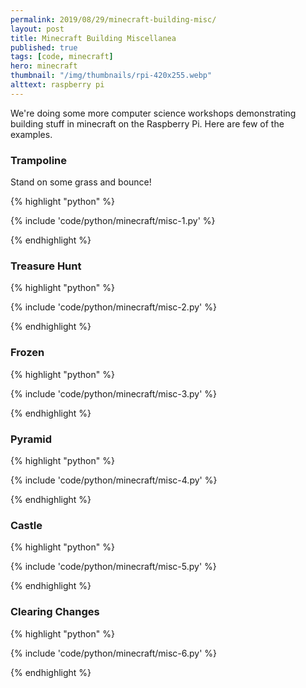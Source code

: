 ```yaml
---
permalink: 2019/08/29/minecraft-building-misc/
layout: post
title: Minecraft Building Miscellanea
published: true
tags: [code, minecraft]
hero: minecraft
thumbnail: "/img/thumbnails/rpi-420x255.webp"
alttext: raspberry pi
---
```


We're doing some more computer science workshops demonstrating building stuff in minecraft on the Raspberry Pi. Here are
few of the examples.

### Trampoline

Stand on some grass and bounce!

{% highlight "python" %}

{% include 'code/python/minecraft/misc-1.py' %}

{% endhighlight %}

### Treasure Hunt

{% highlight "python" %}

{% include 'code/python/minecraft/misc-2.py' %}

{% endhighlight %}

### Frozen

{% highlight "python" %}

{% include 'code/python/minecraft/misc-3.py' %}

{% endhighlight %}

### Pyramid

{% highlight "python" %}

{% include 'code/python/minecraft/misc-4.py' %}

{% endhighlight %}

### Castle

{% highlight "python" %}

{% include 'code/python/minecraft/misc-5.py' %}

{% endhighlight %}

### Clearing Changes

{% highlight "python" %}

{% include 'code/python/minecraft/misc-6.py' %}

{% endhighlight %}
